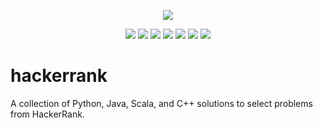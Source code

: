 <p align="center">
	<a href="https://www.hackerrank.com/albiewalbie"><img src="http://gradsingames.com/wp-content/uploads/2015/12/title-hackerrank.jpg" ></a>
</p>
<p align="center">
	<img src="https://img.shields.io/badge/challenges%20solved-213-brightgreen.svg">
	<img src="https://img.shields.io/badge/python-2.7.14-blue.svg">
	<img src="https://img.shields.io/badge/python-3.6.3-blue.svg">
	<img src="https://img.shields.io/badge/java-8u161-red.svg">
	<img src="https://img.shields.io/badge/scala-2.12.4-red.svg">
    <img src="https://img.shields.io/badge/c%2B%2B-17-blueviolet">
	<img src="https://img.shields.io/badge/last%20update-17%2F12%2F2019-green.svg">
</p>

# hackerrank
A collection of Python, Java, Scala, and C++ solutions to select problems from HackerRank.
